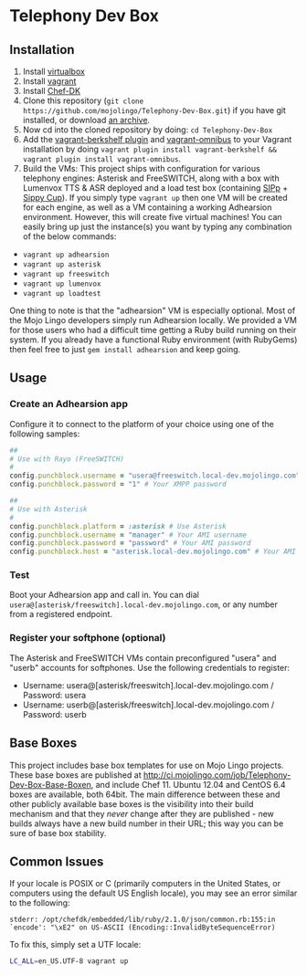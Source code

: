 # Telephony Dev Box

## Installation

1. Install [virtualbox](https://www.virtualbox.org/wiki/Downloads)
2. Install [vagrant](http://vagrantup.com)
3. Install [Chef-DK](https://downloads.chef.io/chef-dk/)
4. Clone this repository (`git clone https://github.com/mojolingo/Telephony-Dev-Box.git`) if you have git installed, or download [an archive](https://github.com/mojolingo/Telephony-Dev-Box/zipball/master).
5. Now cd into the cloned repository by doing: `cd Telephony-Dev-Box`
6. Add the [vagrant-berkshelf plugin](https://github.com/riotgames/vagrant-berkshelf) and [vagrant-omnibus](https://github.com/opscode/vagrant-omnibus) to your Vagrant installation by doing `vagrant plugin install vagrant-berkshelf && vagrant plugin install vagrant-omnibus`.
7. Build the VMs:
This project ships with configuration for various telephony engines: Asterisk and FreeSWITCH, along with a box with Lumenvox TTS & ASR deployed and a load test box (containing [SIPp](http://sipp.sourceforge.net) + [Sippy Cup](https://github.com/bklang/sippy_cup)). If you simply type `vagrant up` then one VM will be created for each engine, as well as a VM containing a working Adhearsion environment. However, this will create five virtual machines! You can easily bring up just the instance(s) you want by typing any combination of the below commands:
  * `vagrant up adhearsion`
  * `vagrant up asterisk`
  * `vagrant up freeswitch`
  * `vagrant up lumenvox`
  * `vagrant up loadtest`

One thing to note is that the "adhearsion" VM is especially optional.  Most of the Mojo Lingo developers simply run Adhearsion locally. We provided a VM for those users who had a difficult time getting a Ruby build running on their system. If you already have a functional Ruby environment (with RubyGems) then feel free to just `gem install adhearsion` and keep going.

## Usage

### Create an Adhearsion app

Configure it to connect to the platform of your choice using one of the following samples:

```ruby
##
# Use with Rayo (FreeSWITCH)
#
config.punchblock.username = "usera@freeswitch.local-dev.mojolingo.com" # Your XMPP JID for use with Rayo
config.punchblock.password = "1" # Your XMPP password
```

```ruby
##
# Use with Asterisk
#
config.punchblock.platform = :asterisk # Use Asterisk
config.punchblock.username = "manager" # Your AMI username
config.punchblock.password = "password" # Your AMI password
config.punchblock.host = "asterisk.local-dev.mojolingo.com" # Your AMI host
```

### Test
Boot your Adhearsion app and call in. You can dial `usera@[asterisk/freeswitch].local-dev.mojolingo.com`, or any number from a registered endpoint.

### Register your softphone (optional)
The Asterisk and FreeSWITCH VMs contain preconfigured "usera" and "userb" accounts for softphones. Use the following credentials to register:

* Username: usera@[asterisk/freeswitch].local-dev.mojolingo.com / Password: usera
* Username: userb@[asterisk/freeswitch].local-dev.mojolingo.com / Password: userb

## Base Boxes

This project includes base box templates for use on Mojo Lingo projects. These base boxes are published at http://ci.mojolingo.com/job/Telephony-Dev-Box-Base-Boxen, and include Chef 11. Ubuntu 12.04 and CentOS 6.4 boxes are available, both 64bit. The main difference between these and other publicly available base boxes is the visibility into their build mechanism and that they *never* change after they are published - new builds always have a new build number in their URL; this way you can be sure of base box stability.

## Common Issues

If your locale is POSIX or C (primarily computers in the United States, or computers using the default US English locale), you may see an error similar to the following:

```
stderr: /opt/chefdk/embedded/lib/ruby/2.1.0/json/common.rb:155:in `encode': "\xE2" on US-ASCII (Encoding::InvalidByteSequenceError)
```

To fix this, simply set a UTF locale:

```bash
LC_ALL=en_US.UTF-8 vagrant up
```
